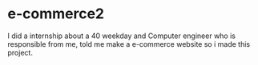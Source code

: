 # e-commerce2
I did a internship about a 40 weekday and Computer engineer who is responsible from me, told me make a e-commerce website so i made this project.
